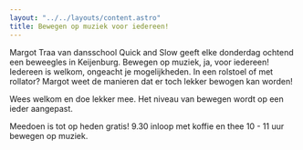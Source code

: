 ```yaml
---
layout: "../../layouts/content.astro"
title: Bewegen op muziek voor iedereen!
---
```


Margot Traa van dansschool Quick and Slow geeft elke donderdag ochtend een beweegles in Keijenburg.
Bewegen op muziek, ja, voor iedereen!
Iedereen is welkom, ongeacht je mogelijkheden. In een rolstoel of met rollator? 
Margot weet de manieren dat er toch lekker bewogen kan worden!

Wees welkom en doe lekker mee.
Het niveau van bewegen wordt op een ieder aangepast.

Meedoen is tot op heden gratis!
9.30 inloop met koffie en thee
10 - 11 uur bewegen op muziek.

